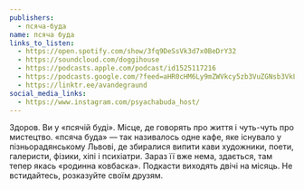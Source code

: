 ```yaml
---
publishers:
  - псяча-буда
name: псяча буда
links_to_listen:
  - https://open.spotify.com/show/3fq9DeSsVk3d7x0BeDrY32
  - https://soundcloud.com/doggihouse
  - https://podcasts.apple.com/podcast/id1525117216
  - https://podcasts.google.com/?feed=aHR0cHM6Ly9mZWVkcy5zb3VuZGNsb3VkLmNvbS91c2Vycy9zb3VuZGNsb3VkOnVzZXJzOjg1ODUxNjI2NS9zb3VuZHMucnNz
  - https://linktr.ee/avandegraund
social_media_links:
  - https://www.instagram.com/psyachabuda_host/
---
```


Здоров. Ви у «псячій буді». Місце, де говорять про життя і чуть-чуть про
мистецтво. «псяча буда» — так називалось одне кафе, яке існувало у
пізньорадянському Львові, де збиралися випити кави художники, поети, галеристи,
фізики, хіпі і психіатри. Зараз її вже нема, здається, там тепер якась
«родинна ковбаска». Подкасти виходять двічі на місяць. Не встидайтесь,
розказуйте своїм друзям.

